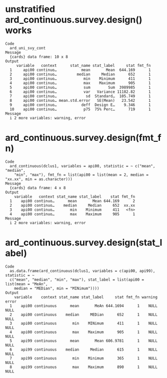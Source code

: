 # unstratified ard_continuous.survey.design() works

    Code
      ard_uni_svy_cont
    Message
      {cards} data frame: 10 x 8
    Output
         variable   context      stat_name stat_label     stat fmt_fn
      1     api00 continuo…           mean       Mean  644.169      1
      2     api00 continuo…         median     Median      652      1
      3     api00 continuo…            min    Minimum      411      1
      4     api00 continuo…            max    Maximum      905      1
      5     api00 continuo…            sum        Sum  3989985      1
      6     api00 continuo…            var   Variance 11182.82      1
      7     api00 continuo…             sd  Standard…  105.749      1
      8     api00 continuo… mean.std.error   SE(Mean)   23.542      1
      9     api00 continuo…           deff  Design E…    9.346      1
      10    api00 continuo…            p75  75% Perc…      719      1
    Message
      i 2 more variables: warning, error

# ard_continuous.survey.design(fmt_fn)

    Code
      ard_continuous(dclus1, variables = api00, statistic = ~ c("mean", "median",
        "min", "max"), fmt_fn = list(api00 = list(mean = 2, median = "xx.xx", min = as.character)))
    Message
      {cards} data frame: 4 x 8
    Output
        variable   context stat_name stat_label    stat fmt_fn
      1    api00 continuo…      mean       Mean 644.169      2
      2    api00 continuo…    median     Median     652  xx.xx
      3    api00 continuo…       min    Minimum     411   <fn>
      4    api00 continuo…       max    Maximum     905      1
    Message
      i 2 more variables: warning, error

# ard_continuous.survey.design(stat_label)

    Code
      as.data.frame(ard_continuous(dclus1, variables = c(api00, api99), statistic = ~
      c("mean", "median", "min", "max"), stat_label = list(api00 = list(mean = "MeAn",
        median = "MEDian", min = "MINimum"))))
    Output
        variable    context stat_name stat_label     stat fmt_fn warning error
      1    api00 continuous      mean       MeAn 644.1694      1    NULL  NULL
      2    api00 continuous    median     MEDian      652      1    NULL  NULL
      3    api00 continuous       min    MINimum      411      1    NULL  NULL
      4    api00 continuous       max    Maximum      905      1    NULL  NULL
      5    api99 continuous      mean       Mean 606.9781      1    NULL  NULL
      6    api99 continuous    median     Median      615      1    NULL  NULL
      7    api99 continuous       min    Minimum      365      1    NULL  NULL
      8    api99 continuous       max    Maximum      890      1    NULL  NULL

